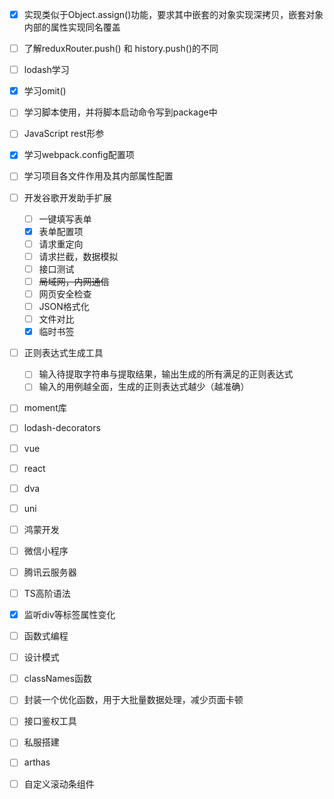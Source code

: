 - [x] 实现类似于Object.assign()功能，要求其中嵌套的对象实现深拷贝，嵌套对象内部的属性实现同名覆盖
- [ ] 了解reduxRouter.push() 和 history.push()的不同
- [ ] lodash学习
- [x] 学习omit()
- [ ] 学习脚本使用，并将脚本启动命令写到package中
- [ ] JavaScript rest形参
- [x] 学习webpack.config配置项
- [ ] 学习项目各文件作用及其内部属性配置
- [ ] 开发谷歌开发助手扩展
  - [ ] 一键填写表单
  - [x] 表单配置项
  - [ ] 请求重定向
  - [ ] 请求拦截，数据模拟
  - [ ] 接口测试
  - [ ] ~~局域网，内网通信~~
  - [ ] 网页安全检查
  - [ ] JSON格式化
  - [ ] 文件对比
  - [x] 临时书签
- [ ] 正则表达式生成工具
    - [ ] 输入待提取字符串与提取结果，输出生成的所有满足的正则表达式
    - [ ] 输入的用例越全面，生成的正则表达式越少（越准确）
- [ ] moment库
- [ ] lodash-decorators
- [ ] vue
- [ ] react
- [ ] dva
- [ ] uni
- [ ] 鸿蒙开发
- [ ] 微信小程序
- [ ] 腾讯云服务器
- [ ] TS高阶语法
- [x] 监听div等标签属性变化
- [ ] 函数式编程
- [ ] 设计模式
- [ ] classNames函数
- [ ] 封装一个优化函数，用于大批量数据处理，减少页面卡顿
- [ ] 接口鉴权工具
- [ ] 私服搭建
- [ ] arthas
- [ ] 自定义滚动条组件

